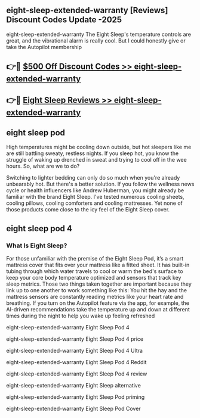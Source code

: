 ## eight-sleep-extended-warranty [Reviews​] Discount Codes Update -2025

eight-sleep-extended-warranty The Eight Sleep's temperature controls are great, and the vibrational alarm is really cool. But I could honestly give or take the Autopilot membership

## 👉🔴 [$500 Off Discount Codes >> eight-sleep-extended-warranty](http://download.freeplayer.one?title=eight-sleep-extended-warranty&ref=18-ES)

## 👉🔴 [Eight Sleep Reviews >> eight-sleep-extended-warranty](http://download.freeplayer.one?title=eight-sleep-extended-warranty&ref=18-ES)

## eight sleep pod

High temperatures might be cooling down outside, but hot sleepers like me are still battling sweaty, restless nights. If you sleep hot, you know the struggle of waking up drenched in sweat and trying to cool off in the wee hours. So, what are we to do?

Switching to lighter bedding can only do so much when you're already unbearably hot. But there's a better solution. If you follow the wellness news cycle or health influencers like Andrew Huberman, you might already be familiar with the brand Eight Sleep. I've tested numerous cooling sheets, cooling pillows, cooling comforters and cooling mattresses. Yet none of those products come close to the icy feel of the Eight Sleep cover.

## eight sleep pod 4

### What Is Eight Sleep?

For those unfamiliar with the premise of the Eight Sleep Pod, it’s a smart mattress cover that fits over your mattress like a fitted sheet. It has built-in tubing through which water travels to cool or warm the bed's surface to keep your core body temperature optimized and sensors that track key sleep metrics. Those two things taken together are important because they link up to one another to work something like this: You hit the hay and the mattress sensors are constantly reading metrics like your heart rate and breathing. If you turn on the Autopilot feature via the app, for example, the AI-driven recommendations take the temperature up and down at different times during the night to help you wake up feeling refreshed

eight-sleep-extended-warranty Eight Sleep Pod 4

eight-sleep-extended-warranty Eight Sleep Pod 4 price

eight-sleep-extended-warranty Eight Sleep Pod 4 Ultra

eight-sleep-extended-warranty Eight Sleep Pod 4 Reddit

eight-sleep-extended-warranty Eight Sleep Pod 4 review

eight-sleep-extended-warranty Eight Sleep alternative

eight-sleep-extended-warranty Eight Sleep Pod priming

eight-sleep-extended-warranty Eight Sleep Pod Cover